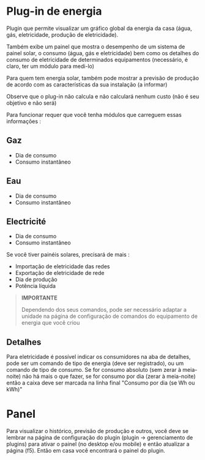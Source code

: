# Plug-in de energia

Plugin que permite visualizar um gráfico global da energia da casa (água, gás, eletricidade, produção de eletricidade).

Também exibe um painel que mostra o desempenho de um sistema de painel solar, o consumo (água, gás e eletricidade) bem como os detalhes do consumo de eletricidade de determinados equipamentos (necessário, é claro, ter um módulo para medi-lo)

Para quem tem energia solar, também pode mostrar a previsão de produção de acordo com as características da sua instalação (a informar)

Observe que o plug-in não calcula e não calculará nenhum custo (não é seu objetivo e não será)

Para funcionar requer que você tenha módulos que carreguem essas informações : 

## Gaz

- Dia de consumo
- Consumo instantâneo

## Eau

- Dia de consumo
- Consumo instantâneo

## Electricité

- Dia de consumo
- Consumo instantâneo

Se você tiver painéis solares, precisará de mais : 

- Importação de eletricidade das redes
- Exportação de eletricidade de rede
- Dia de produção
- Potência líquida

>**IMPORTANTE**
>
>Dependendo dos seus comandos, pode ser necessário adaptar a unidade na página de configuração de comandos do equipamento de energia que você criou

## Detalhes

Para eletricidade é possível indicar os consumidores na aba de detalhes, pode ser um comando de tipo de energia (deve ser registrado), ou um comando de tipo de consumo. Se for consumo absoluto (sem zerar à meia-noite) não há mais o que fazer, se for consumo por dia (zerar à meia-noite) então a caixa deve ser marcada na linha final "Consumo por dia (se Wh ou kWh)"

# Panel

Para visualizar o histórico, previsão de produção e outros, você deve se lembrar na página de configuração do plugin (plugin -> gerenciamento de plugins) para ativar o painel (no desktop e/ou mobile) e então atualizar a página (f5). Então em casa você encontrará o painel do plugin.